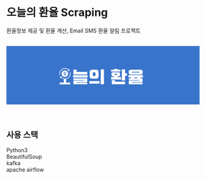 # 오늘의 환율 Scraping                        
         
환율정보 제공 및 환율 계산, Email SMS 환율 알림 프로젝트 
<br/>
<br/>
<p align="center">
<img width="1000" alt="image" src="https://github.com/ShinSeoY/myBatch/blob/main/img/banner.png" />
</p>
<br/>

## 사용 스택
Python3 <br/>
BeautifulSoup <br/>
kafka <br/>
apache airflow <br/>
